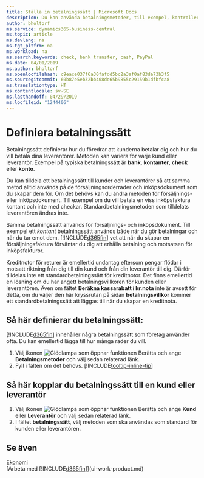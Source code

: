 ```yaml
---
title: Ställa in betalningssätt | Microsoft Docs
description: Du kan använda betalningsmetoder, till exempel, kontrollera, banköverföring, kontant eller PayPal, för att ange hur försäljnings- och inköpsfakturor ska betalas.
author: bholtorf
ms.service: dynamics365-business-central
ms.topic: article
ms.devlang: na
ms.tgt_pltfrm: na
ms.workload: na
ms.search.keywords: check, bank transfer, cash, PayPal
ms.date: 04/01/2019
ms.author: bholtorf
ms.openlocfilehash: c9eace037f6a30fafdd5bc2a3af0af83da73b3f5
ms.sourcegitcommit: 60b87e5eb32bb408dd65b9855c29159b1dfbfca8
ms.translationtype: HT
ms.contentlocale: sv-SE
ms.lasthandoff: 04/29/2019
ms.locfileid: "1244406"
---
```

# <a name="defining-payment-methods"></a>Definiera betalningssätt
Betalningssätt definierar hur du föredrar att kunderna betalar dig och hur du vill betala dina leverantörer. Metoden kan variera för varje kund eller leverantör. Exempel på typiska betalningssätt är **bank**, **kontanter**, **check** eller **konto**. 

Du kan tilldela ett betalningssätt till kunder och leverantörer så att samma metod alltid används på de försäljningsorderrader och inköpsdokument som du skapar dem för. Om det behövs kan du ändra metoden för försäljnings- eller inköpsdokument. Till exempel om du vill betala en viss inköpsfaktura kontant och inte med checkar. Standardbetalningsmetoden som tilldelats leverantören ändras inte.

Samma betalningssätt används för försäljnings- och inköpsdokument. Till exempel ett _kontant_ betalningssätt används både när du gör betalningar och när du tar emot dem. [!INCLUDE[d365fin](includes/d365fin_md.md)] vet att när du skapar en försäljningsfaktura förväntar du dig att erhålla betalning och motsatsen för inköpsfakturor. 

Kreditnotor för returer är emellertid undantag eftersom pengar flödar i motsatt riktning från dig till din kund och från din leverantör till dig. Därför tilldelas inte ett standardbetalningssätt för kreditnotor. Det finns emellertid en lösning om du har angett betalningsvillkoren för kunden eller leverantören. Även om fältet **Beräkna kassarabatt i kr.nota** inte är avsett för detta, om du väljer den här kryssrutan på sidan **betalningsvillkor** kommer ett standardbetalningssätt att läggas till när du skapar en kreditnota.

## <a name="to-set-up-a-payment-method"></a>Så här definierar du betalningssätt:
[!INCLUDE[d365fin](includes/d365fin_md.md)] innehåller några betalningssätt som företag använder ofta. Du kan emellertid lägga till hur många rader du vill.

1. Välj ikonen ![Glödlampa som öppnar funktionen Berätta](media/ui-search/search_small.png "Berätta vad du vill göra") och ange **Betalningsmetoder** och välj sedan relaterad länk.
2. Fyll i fälten om det behövs. [!INCLUDE[tooltip-inline-tip](includes/tooltip-inline-tip_md.md)]

## <a name="to-assign-a-payment-method-to-a-customer-or-vendor"></a>Så här kopplar du betalningssätt till en kund eller leverantör
1. Välj ikonen ![Glödlampa som öppnar funktionen Berätta](media/ui-search/search_small.png "Berätta vad du vill göra") och ange **Kund** eller **Leverantör** och välj sedan relaterad länk.
2. I fältet **betalningssätt**, välj metoden som ska användas som standard för kunden eller leverantören.

## <a name="see-also"></a>Se även
[Ekonomi](finance.md)  
[Arbeta med [!INCLUDE[d365fin](includes/d365fin_md.md)]](ui-work-product.md)  
